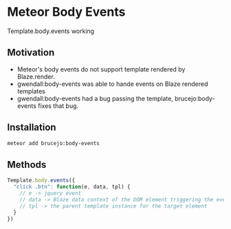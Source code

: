 Meteor Body Events
===================

Template.body.events working

Motivation
----------

* Meteor's body events do not support template rendered by Blaze.render.
* gwendall:body-events was able to hande events on Blaze rendered templates
* gwendall:body-events had a bug passing the template, brucejo:body-events fixes that bug.


Installation
------------

``` sh
meteor add brucejo:body-events
```

Methods
-------


``` javascript
Template.body.events({
  "click .btn": function(e, data, tpl) {
    // e -> jquery event
    // data -> Blaze data context of the DOM element triggering the event handler
    // tpl -> the parent template instance for the target element
  }
})
```
